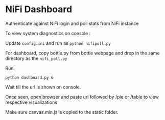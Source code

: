 # NiFi Dashboard
Authenticate against NiFi login and poll stats from NiFi instance

To view system diagnostics on console :

Update `config.ini` and run as 
`python nifipoll.py`

For dashboard, copy bottle.py from bottle webpage and drop in the same directory as the `nifi_poll.py`

Run

`python dashboard.py &`

Wait till the url is shown on console.

Once seen, open browser and paste url followed by /pie or /table to view respective visualizations

Make sure canvas.min.js is copied to the static folder.
